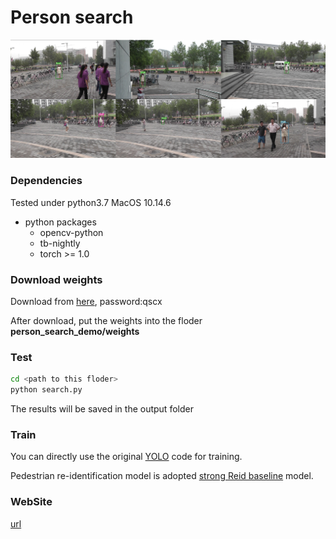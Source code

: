 Person search
===============

<img src="show.jpg" width="900px"/>

### Dependencies

Tested under python3.7  MacOS 10.14.6

- python packages
  - opencv-python
  - tb-nightly
  - torch >= 1.0

### Download weights

Download from [here](https://pan.zju.edu.cn/share/6820e9685ffdb4cae86e9f25c0), password:qscx

After download, put the weights into the floder **person_search_demo/weights**

### Test

```bash
cd <path to this floder>
python search.py
```

The results will be saved in the output folder

### Train

You can directly use the original [YOLO](https://link.zhihu.com/?Target=https%3A//github.com/ultralytics/yolov3) code for training.

Pedestrian re-identification model is adopted [strong Reid baseline](https://link.zhihu.com/?Target=https%3A//github.com/michuanhaohao/reid-strong-baseline) model.

### WebSite

[url](https://kyfafyd.wang/ccpk/index.html)
